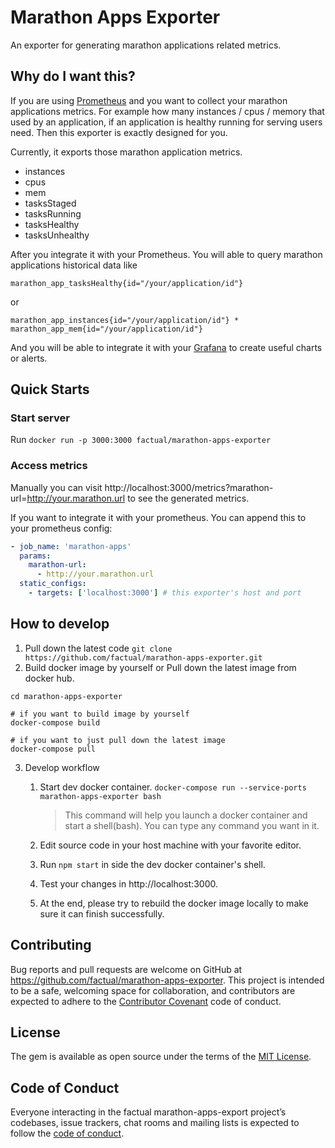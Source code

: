 # Marathon Apps Exporter

An exporter for generating marathon applications related metrics.

## Why do I want this?

If you are using [Prometheus](https://prometheus.io/) and you want to collect your marathon applications metrics. For example how many instances / cpus / memory that used by an application, if an application is healthy running for serving users need. Then this exporter is exactly designed for you.

Currently, it exports those marathon application metrics.

* instances
* cpus
* mem
* tasksStaged
* tasksRunning
* tasksHealthy
* tasksUnhealthy

After you integrate it with your Prometheus. You will able to query marathon applications historical data like

`marathon_app_tasksHealthy{id="/your/application/id"}`

or

`marathon_app_instances{id="/your/application/id"} * marathon_app_mem{id="/your/application/id"}`

And you will be able to integrate it with your [Grafana](https://grafana.com/) to create useful charts or alerts.

## Quick Starts

### Start server

Run `docker run -p 3000:3000 factual/marathon-apps-exporter`

### Access metrics

Manually you can visit http://localhost:3000/metrics?marathon-url=http://your.marathon.url to see the generated metrics.

If you want to integrate it with your prometheus. You can append this to your prometheus config:

```yaml
- job_name: 'marathon-apps'
  params:
    marathon-url:
      - http://your.marathon.url
  static_configs:
    - targets: ['localhost:3000'] # this exporter's host and port
```

## How to develop

1. Pull down the latest code
   `git clone https://github.com/factual/marathon-apps-exporter.git `
2. Build docker image by yourself or Pull down the latest image from docker hub.
```
cd marathon-apps-exporter

# if you want to build image by yourself
docker-compose build

# if you want to just pull down the latest image
docker-compose pull
```
3. Develop workflow

   1. Start dev docker container.
      `docker-compose run --service-ports marathon-apps-exporter bash`

      > This command will help you launch a docker container and start a shell(bash).
      > You can type any command you want in it.

   2. Edit source code in your host machine with your favorite editor.

   3. Run `npm start` in side the dev docker container's shell.

   4. Test your changes in http://localhost:3000.

   5. At the end, please try to rebuild the docker image locally to make sure it can finish successfully.

## Contributing

Bug reports and pull requests are welcome on GitHub at https://github.com/factual/marathon-apps-exporter. This project is intended to be a safe, welcoming space for collaboration, and contributors are expected to adhere to the [Contributor Covenant](http://contributor-covenant.org) code of conduct.

## License

The gem is available as open source under the terms of the [MIT License](https://opensource.org/licenses/MIT).

## Code of Conduct

Everyone interacting in the factual marathon-apps-export project’s codebases, issue trackers, chat rooms and mailing lists is expected to follow the [code of conduct](https://github.com/factual/marathon-apps-exporter/blob/master/CODE_OF_CONDUCT.md).
